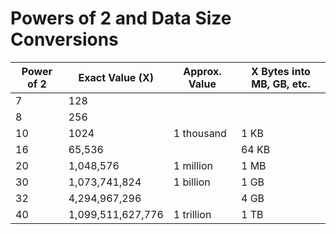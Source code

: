 # Powers of 2 and Data Size Conversions

| Power of 2 | Exact Value (X)   | Approx. Value | X Bytes into MB, GB, etc. |
| ---------- | ----------------- | ------------- | ------------------------- |
| 7          | 128               |               |                           |
| 8          | 256               |               |                           |
| 10         | 1024              | 1 thousand    | 1 KB                      |
| 16         | 65,536            |               | 64 KB                     |
| 20         | 1,048,576         | 1 million     | 1 MB                      |
| 30         | 1,073,741,824     | 1 billion     | 1 GB                      |
| 32         | 4,294,967,296     |               | 4 GB                      |
| 40         | 1,099,511,627,776 | 1 trillion    | 1 TB                      |
